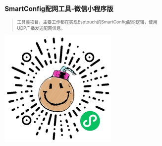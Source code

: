 ## SmartConfig配网工具-微信小程序版

> 工具类项目，主要工作都在实现Esptouch的SmartConfig配网逻辑，使用UDP广播发送配网信息。

![](./weapp.jpg)